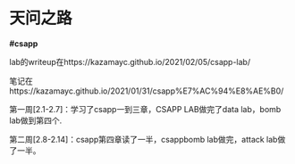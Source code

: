 # 天问之路

**#csapp** 

lab的writeup在https://kazamayc.github.io/2021/02/05/csapp-lab/

笔记在https://kazamayc.github.io/2021/01/31/csapp%E7%AC%94%E8%AE%B0/

第一周[2.1-2.7]：学习了csapp一到三章，CSAPP LAB做完了data lab，bomb lab做到第四个.

第二周[2.8-2.14]：csapp第四章读了一半，csappbomb lab做完，attack lab做了一半。